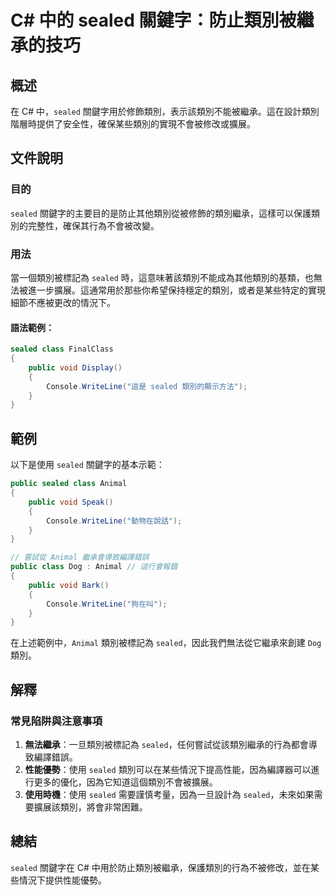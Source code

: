 <!--
Meta Description: # C# 中的 sealed 關鍵字：防止類別被繼承的技巧 ## 概述 在 C# 中，`sealed` 關鍵字用於修飾類別，表示該類別不能被繼承。這在設計類別階層時提供了安全性，確保某些類別的實現不會被修改或擴展。 ## 文件說明 ### 目的 `sealed` 關鍵字的主要目的是防止其他類別從被修...
Meta Keywords: sealed, public, animal, class, void
-->

# C# 中的 sealed 關鍵字：防止類別被繼承的技巧

## 概述
在 C# 中，`sealed` 關鍵字用於修飾類別，表示該類別不能被繼承。這在設計類別階層時提供了安全性，確保某些類別的實現不會被修改或擴展。

## 文件說明
### 目的
`sealed` 關鍵字的主要目的是防止其他類別從被修飾的類別繼承，這樣可以保護類別的完整性，確保其行為不會被改變。

### 用法
當一個類別被標記為 `sealed` 時，這意味著該類別不能成為其他類別的基類，也無法被進一步擴展。這通常用於那些你希望保持穩定的類別，或者是某些特定的實現細節不應被更改的情況下。

#### 語法範例：
```csharp
sealed class FinalClass
{
    public void Display()
    {
        Console.WriteLine("這是 sealed 類別的顯示方法");
    }
}
```

## 範例
以下是使用 `sealed` 關鍵字的基本示範：

```csharp
public sealed class Animal
{
    public void Speak()
    {
        Console.WriteLine("動物在說話");
    }
}

// 嘗試從 Animal 繼承會導致編譯錯誤
public class Dog : Animal // 這行會報錯
{
    public void Bark()
    {
        Console.WriteLine("狗在叫");
    }
}
```

在上述範例中，`Animal` 類別被標記為 `sealed`，因此我們無法從它繼承來創建 `Dog` 類別。

## 解釋
### 常見陷阱與注意事項
1. **無法繼承**：一旦類別被標記為 `sealed`，任何嘗試從該類別繼承的行為都會導致編譯錯誤。
2. **性能優勢**：使用 `sealed` 類別可以在某些情況下提高性能，因為編譯器可以進行更多的優化，因為它知道這個類別不會被擴展。
3. **使用時機**：使用 `sealed` 需要謹慎考量，因為一旦設計為 `sealed`，未來如果需要擴展該類別，將會非常困難。

## 總結
`sealed` 關鍵字在 C# 中用於防止類別被繼承，保護類別的行為不被修改，並在某些情況下提供性能優勢。